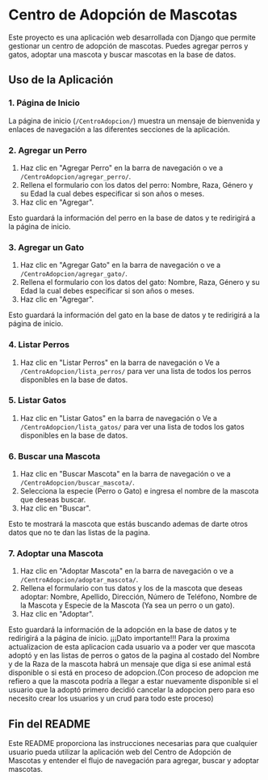 # Centro de Adopción de Mascotas

Este proyecto es una aplicación web desarrollada con Django que permite gestionar un centro de adopción de mascotas. Puedes agregar perros y gatos, adoptar una mascota y buscar mascotas en la base de datos.

## Uso de la Aplicación

### 1. Página de Inicio

La página de inicio (`/CentroAdopcion/`) muestra un mensaje de bienvenida y enlaces de navegación a las diferentes secciones de la aplicación.

### 2. Agregar un Perro

1. Haz clic en "Agregar Perro" en la barra de navegación o ve a `/CentroAdopcion/agregar_perro/`.
2. Rellena el formulario con los datos del perro: Nombre, Raza, Género y su Edad la cual debes especificar si son años o meses.
3. Haz clic en "Agregar".

Esto guardará la información del perro en la base de datos y te redirigirá a la página de inicio.

### 3. Agregar un Gato

1. Haz clic en "Agregar Gato" en la barra de navegación o ve a `/CentroAdopcion/agregar_gato/`.
2. Rellena el formulario con los datos del gato: Nombre, Raza, Género y su Edad la cual debes especificar si son años o meses.
3. Haz clic en "Agregar".

Esto guardará la información del gato en la base de datos y te redirigirá a la página de inicio.

### 4. Listar Perros

1. Haz clic en "Listar Perros" en la barra de navegación o Ve a `/CentroAdopcion/lista_perros/` para ver una lista de todos los perros disponibles en la base de datos.

### 5. Listar Gatos

1. Haz clic en "Listar Gatos" en la barra de navegación o Ve a `/CentroAdopcion/lista_gatos/` para ver una lista de todos los gatos disponibles en la base de datos.

### 6. Buscar una Mascota

1. Haz clic en "Buscar Mascota" en la barra de navegación o ve a `/CentroAdopcion/buscar_mascota/`.
2. Selecciona la especie (Perro o Gato) e ingresa el nombre de la mascota que deseas buscar.
3. Haz clic en "Buscar".

Esto te mostrará la mascota que estás buscando ademas de darte otros datos que no te dan las listas de la pagina.

### 7. Adoptar una Mascota

1. Haz clic en "Adoptar Mascota" en la barra de navegación o ve a `/CentroAdopcion/adoptar_mascota/`.
2. Rellena el formulario con tus datos y los de la mascota que deseas adoptar: Nombre, Apellido, Dirección, Número de Teléfono, Nombre de la Mascota y Especie de la Mascota (Ya sea un perro o un gato).
3. Haz clic en "Adoptar".

Esto guardará la información de la adopción en la base de datos y te redirigirá a la página de inicio.
¡¡¡Dato importante!!!
Para la proxima actualizacion de esta aplicacion cada usuario va a poder ver que mascota adoptó y en las listas de perros o gatos de la pagina al costado del Nombre y de la Raza de la mascota habrá un mensaje que diga si ese animal está disponible o si está en proceso de adopcion.(Con proceso de adopcion me refiero a que la mascota podría a llegar a estar nuevamente disponible si el usuario que la adoptó primero decidió cancelar la adopcion pero para eso necesito crear los usuarios y un crud para todo este proceso)


## Fin del README

Este README proporciona las instrucciones necesarias para que cualquier usuario pueda utilizar la aplicación web del Centro de Adopción de Mascotas y entender el flujo de navegación para agregar, buscar y adoptar mascotas.
